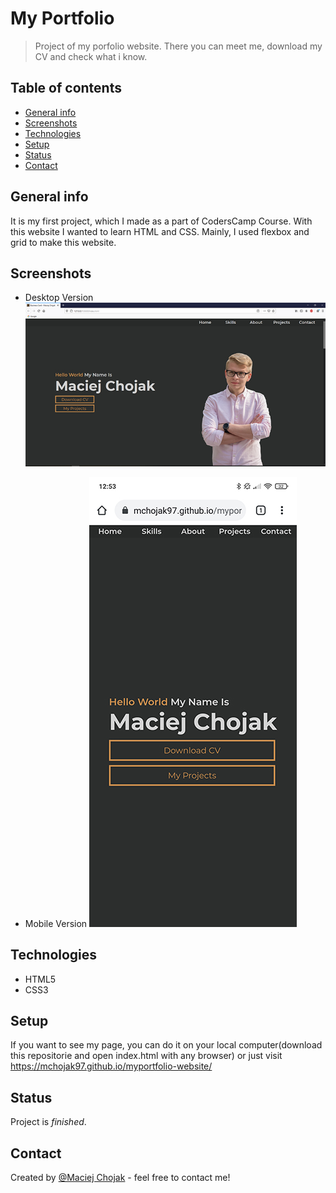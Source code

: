 # My Portfolio
> Project of my porfolio website. There you can meet me, download my CV and check what i know.

## Table of contents
* [General info](#general-info)
* [Screenshots](#screenshots)
* [Technologies](#technologies)
* [Setup](#setup)
* [Status](#status)
* [Contact](#contact)

## General info
It is my first project, which I made as a part of CodersCamp Course. With this website I wanted to learn HTML and CSS. Mainly, I used flexbox and grid to make this website. 

## Screenshots
* Desktop Version
![Desktop Version](./img/scr1.jpg)

* Mobile Version
![Moblie Version](./img/scr2.jpg)

## Technologies
* HTML5
* CSS3

## Setup
If you want to see my page, you can do it on your local computer(download this repositorie and open index.html with any browser) or just visit https://mchojak97.github.io/myportfolio-website/


## Status
Project is _finished_.

## Contact
Created by [@Maciej Chojak](https://mchojak97.github.io/myportfolio-website/) - feel free to contact me!
